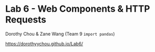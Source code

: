 # Lab 6 - Web Components & HTTP Requests

Dorothy Chou & Zane Wang (Team 9 `import pandas`)

https://dorothyychou.github.io/Lab6/


